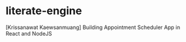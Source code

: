# literate-engine
[Krissanawat​ Kaewsanmuang] Building Appointment Scheduler App in React and NodeJS
